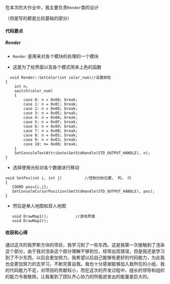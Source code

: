 在本次的大作业中，我主要负责```Render```类的设计


（但是写的都是比较基础的部分）
#### 代码要点

##### Render

+ ```Render``` 是用来对各个模块的处理的一个模块


  

+ 这是为了给界面以及各个模式用来上色的函数
```
  void Render::SetColor(int color_num)//设置颜色
{
	int n;
	switch(color_num)
	{
		case 0: n = 0x08; break;
		case 1: n = 0x0C; break;
		case 2: n = 0x0D; break;
		case 3: n = 0x0E; break;
		case 4: n = 0x0A; break;
		case 5: n = 0x0F; break;
		case 6: n = 0x09; break;
		case 7: n = 0x0B; break;
		case 8: n = 0x05; break;
		case 9: n = 0x03; break;
		case 10: n= 0x00; break;
	}
	SetConsoleTextAttribute(GetStdHandle(STD_OUTPUT_HANDLE), n);
}
 ```

  

+ 选择使用光标对各个数据进行移动

 ```
 void SetPos(int i, int j)			//控制光标位置， 列， 行
{
	COORD pos={i,j};
	SetConsoleCursorPosition(GetStdHandle(STD_OUTPUT_HANDLE), pos);
}
 ```

  

+ 然后是单人地图和双人地图

 ```
 	void DrawMap1();			//游戏界面
	void DrawMap2();
 ```






#### 收获和心得

通过这次的我罗斯方块的项目，我学习到了一些东西。这是我第一次接触到了渲染这个部分，由于我对渲染这个部分理解不够到位，经常出现错误，但是我还是学习到了不少东西，以后会更加努力。我希望以后自己能够有更好的代码能力，为此我也会更加努力的去学习，不断完善自我。我也十分感谢能够加入我所在的小组，我的代码能力不足，对项目的贡献较小，而在这次的开发过程中，组长的领导和组织的能力令我敬佩，让我看到了团队齐心协力的所能迸发出的能量是巨大的。



